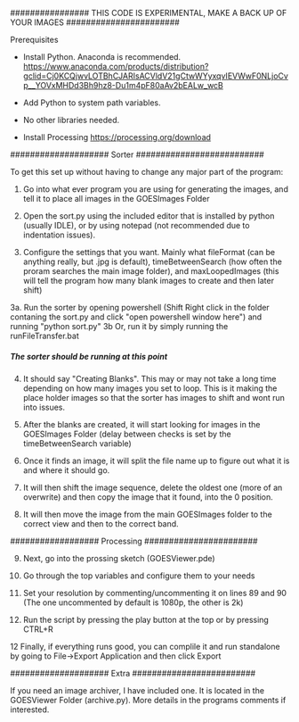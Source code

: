 
################ THIS CODE IS EXPERIMENTAL, MAKE A BACK UP OF YOUR IMAGES #######################


Prerequisites
- Install Python. Anaconda is recommended.
https://www.anaconda.com/products/distribution?gclid=Cj0KCQjwvLOTBhCJARIsACVldV21gCtwWYyxqvIEVWwF0NLjoCvp__YOVxMHDd3Bh9hz8-Du1m4pF80aAv2bEALw_wcB
- Add Python to system path variables.
- No other libraries needed.

- Install Processing
https://processing.org/download



#################### Sorter ##########################

To get this set up without having to change any major part of the program:



1.  Go into what ever program you are using for generating the images, and tell it to place all images in the GOESImages Folder

2.  Open the sort.py using the included editor that is installed by python (usually IDLE), or by using notepad (not recommended due to indentation issues).

3.  Configure the settings that you want. Mainly what fileFormat (can be anything really, but .jpg is default), timeBetweenSearch (how often the proram searches the main image folder), and maxLoopedImages (this will tell the program how many blank images to create and then later shift)

3a. Run the sorter by opening powershell (Shift Right click in the folder contaning the sort.py and click "open powershell window here") and running "python sort.py"
3b  Or, run it by simply running the runFileTransfer.bat



##### The sorter should be running at this point #####



4. It should say "Creating Blanks". This may or may not take a long time depending on how many images you set to loop. This is it making the place holder images so that the sorter has images to shift and wont run into issues.

5. After the blanks are created, it will start looking for images in the GOESImages Folder (delay between checks is set by the timeBetweenSearch variable)

6. Once it finds an image, it will split the file name up to figure out what it is and where it should go.

7. It will then shift the image sequence, delete the oldest one (more of an overwrite) and then copy the image that it found, into the 0 position.

8. It will then move the image from the main GOESImages folder to the correct view and then to the correct band.


################## Processing #######################


9.  Next, go into the prossing sketch (GOESViewer.pde)

10. Go through the top variables and configure them to your needs

11. Set your resolution by commenting/uncommenting it on lines 89 and 90 (The one uncommented by default is 1080p, the other is 2k)

11. Run the script by pressing the play button at the top or by pressing CTRL+R

12 Finally, if everything runs good, you can complile it and run standalone by going to File->Export Application and then click Export





#################### Extra #########################

If you need an image archiver, I have included one. It is located in the GOESViewer Folder (archive.py). More details in the programs comments if interested.
